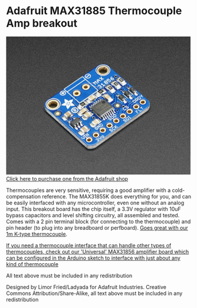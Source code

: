 # Adafruit MAX31885 Thermocouple Amp breakout

<a href="http://www.adafruit.com/products/269"><img src="assets/image.jpg?raw=true" width="500px"><br/>Click here to purchase one from the Adafruit shop</a>

Thermocouples are very sensitive, requiring a good amplifier with a cold-compensation reference. The MAX31855K does everything for you, and can be easily interfaced with any microcontroller, even one without an analog input. This breakout board has the chip itself, a 3.3V regulator with 10uF bypass capacitors and level shifting circuitry, all assembled and tested. Comes with a 2 pin terminal block (for connecting to the thermocouple) and pin header (to plug into any breadboard or perfboard). [Goes great with our 1m K-type thermocouple](http://www.adafruit.com/products/270).

[If you need a thermocouple interface that can handle other types of thermocouples, check out our 'Universal' MAX31856 amplifier board which can be configured in the Arduino sketch to interface with just about any kind of thermocouple](https://www.adafruit.com/products/3263)

All text above must be included in any redistribution

Designed by Limor Fried/Ladyada for Adafruit Industries.
Creative Commons Attribution/Share-Alike, all text above must be included in any redistribution
